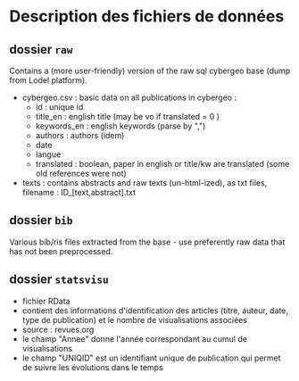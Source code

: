 # Description des fichiers de données


## dossier `raw`

Contains a (more user-friendly) version of the raw sql cybergeo base (dump from Lodel platform).
 - cybergeo.csv : basic data on all publications in cybergeo : 
	* id : unique id
	* title_en : english title (may be vo if translated = 0 )
	* keywords_en : english keywords (parse by ",")
	* authors : authors (idem)
	* date
	* langue
	* translated : boolean, paper in english or title/kw are translated (some old references were not)
 - texts : contains abstracts and raw texts (un-html-ized), as txt files, filename : ID_[text,abstract].txt


## dossier `bib`

Various bib/ris files extracted from the base - use preferently raw data that has not been preprocessed.

 

## dossier `statsvisu`

- fichier RData
- contient des informations d'identification des articles (titre, auteur, date, type de publication) et le nombre de visualisations associées
- source : revues.org
- le champ "Annee" donne l'année correspondant au cumul de visualisations
- le champ "UNIQID" est un identifiant unique de publication qui permet de suivre les évolutions dans le temps
